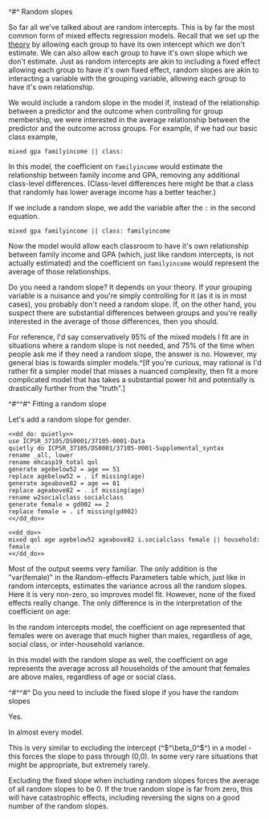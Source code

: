 ^#^ Random slopes

So far all we've talked about are random intercepts. This is by far the most common form of mixed effects regression models. Recall that we set up the
[theory](#mixed-model-theory.html#theory) by allowing each group to have its own intercept which we don't estimate. We can also allow each group to
have it's own slope which we don't estimate. Just as random intercepts are akin to including a fixed effect allowing each group to have it's own fixed
effect, random slopes are akin to interacting a variable with the grouping variable, allowing each group to have it's own relationship.

We would include a random slope in the model if, instead of the relationship between a predictor and the outcome when controlling for group
membership, we were interested in the average relationship between the predictor and the outcome across groups. For example, if we had our basic class
example,

```
mixed gpa familyincome || class:
```

In this model, the coefficient on `familyincome` would estimate the relationship between family income and GPA, removing any additional class-level
differences. (Class-level differences here might be that a class that randomly has lower average income has a better teacher.)

If we include a random slope, we add the variable after the `:` in the second equation.

```
mixed gpa familyincome || class: familyincome
```

Now the model would allow each classroom to have it's own relationship between family income and GPA (which, just like random intercepts, is not
actually estimated) and the coefficient on `familyincome` would represent the average of those relationships.

Do you need a random slope? It depends on your theory. If your grouping variable is a nuisance and you're simply controlling for it (as it is in most
cases), you probably don't need a random slope. If, on the other hand, you suspect there are substantial differences between groups and you're really
interested in the average of those differences, then you should.

For reference, I'd say conservatively 95% of the mixed models I fit are in situations where a random slope is not needed, and 75% of the time when
people ask me if they need a random slope, the answer is no. However, my general bias is towards simpler models.^[If you're curious, may rational is
I'd rather fit a simpler model that misses a nuanced complexity, then fit a more complicated model that has takes a substantial power hit and
potentially is drastically further from the "truth".]

^#^^#^ Fitting a random slope

Let's add a random slope for gender.
~~~~
<<dd_do: quietly>>
use ICPSR_37105/DS0001/37105-0001-Data
quietly do ICPSR_37105/DS0001/37105-0001-Supplemental_syntax
rename _all, lower
rename mhcasp19_total qol
generate agebelow52 = age == 51
replace agebelow52 = . if missing(age)
generate ageabove82 = age == 81
replace ageabove82 = . if missing(age)
rename w2socialclass socialclass
generate female = gd002 == 2
replace female = . if missing(gd002)
<</dd_do>>
~~~~

~~~~
<<dd_do>>
mixed qol age agebelow52 ageabove82 i.socialclass female || household: female
<</dd_do>>
~~~~

Most of the output seems very familiar. The only addition is the "var(female)" in the Random-effects Parameters table which, just like in random
intercepts, estimates the variance across all the random slopes. Here it is very non-zero, so improves model fit. However, none of the fixed effects
really change. The only difference is in the interpretation of the coefficient on age:

In the random intercepts model, the coefficient on age represented that females were on average that much higher than males, regardless of age, social
class, or inter-household variance.

In this model with the random slope as well, the coefficient on age represents the average across all households of the amount that females are above
males, regardless of age or social class.

^#^^#^ Do you need to include the fixed slope if you have the random slopes

Yes.

In almost every model.

This is very similar to excluding the intercept (^$^\beta_0^$^) in a model - this forces the slope to pass through (0,0). In some very rare situations
that might be appropriate, but extremely rarely.

Excluding the fixed slope when including random slopes forces the average of all random slopes to be 0. If the true random slope is far from zero,
this will have catastrophic effects, including reversing the signs on a good number of the random slopes.
